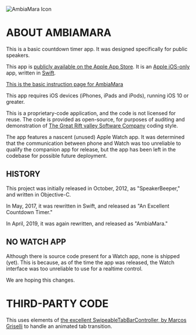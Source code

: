 ![AmbiaMara Icon](https://riftvalleysoftware.com/AmbiaMara-Docs/icon.png)

ABOUT AMBIAMARA
=
This is a basic countdown timer app. It was designed specifically for public speakers.

This app is [publicly available on the Apple App Store](https://itunes.apple.com/us/app/ambiamara/id1448933389). It is an [Apple iOS-only](https://www.apple.com/ios) app, written in [Swift](https://www.apple.com/swift/).

[This is the basic instruction page for AmbiaMara](https://riftvalleysoftware.com/work/ios-apps/ambiamara/)

This app requires iOS devices (iPhones, iPads and iPods), running iOS 10 or greater.

This is a proprietary-code application, and the code is not licensed for reuse. The code is provided as open-source, for purposes of auditing and demonstration of [The Great Rift valley Software Company](https://riftvalleysoftware.com) coding style.

The app features a nascent (unused) Apple Watch app. It was determined that the communication between phone and Watch was too unreliable to qualify the companion app for release, but the app has been left in the codebase for possible future deployment.

HISTORY
-

This project was initially released in October, 2012, as "SpeakerBeeper," and written in Objective-C.

In May, 2017, it was rewritten in Swift, and released as "An Excellent Countdown Timer."

In April, 2019, it was again rewritten, and released as "AmbiaMara."

NO WATCH APP
-
Although there is source code present for a Watch app, none is shipped (yet). This is because, as of the time the app was released, the Watch interface was too unreliable to use for a realtime control.

We are hoping this changes.

THIRD-PARTY CODE
=
This uses elements of [the excellent SwipeableTabBarController, by Marcos Griselli](https://github.com/marcosgriselli/SwipeableTabBarController) to handle an animated tab transition.

